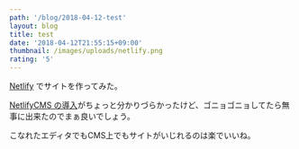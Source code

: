 ```yaml
---
path: '/blog/2018-04-12-test'
layout: blog
title: test
date: '2018-04-12T21:55:15+09:00'
thumbnail: /images/uploads/netlify.png
rating: '5'
---
```

[Netlify](https://www.netlify.com/) でサイトを作ってみた。

[NetlifyCMS の導入](https://www.netlifycms.org/docs/start-with-a-template/)がちょっと分かりづらかったけど、ゴニョゴニョしてたら無事に出来たのでまぁ良いでしょう。

こなれたエディタでもCMS上でもサイトがいじれるのは楽でいいね。
